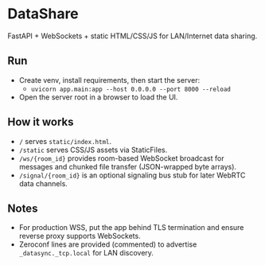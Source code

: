 # DataShare

FastAPI + WebSockets + static HTML/CSS/JS for LAN/Internet data sharing.

## Run
- Create venv, install requirements, then start the server:
  - `uvicorn app.main:app --host 0.0.0.0 --port 8000 --reload`
- Open the server root in a browser to load the UI.

## How it works
- `/` serves `static/index.html`.
- `/static` serves CSS/JS assets via StaticFiles.
- `/ws/{room_id}` provides room-based WebSocket broadcast for messages and chunked file transfer (JSON-wrapped byte arrays).
- `/signal/{room_id}` is an optional signaling bus stub for later WebRTC data channels.

## Notes
- For production WSS, put the app behind TLS termination and ensure reverse proxy supports WebSockets.
- Zeroconf lines are provided (commented) to advertise `_datasync._tcp.local` for LAN discovery.
